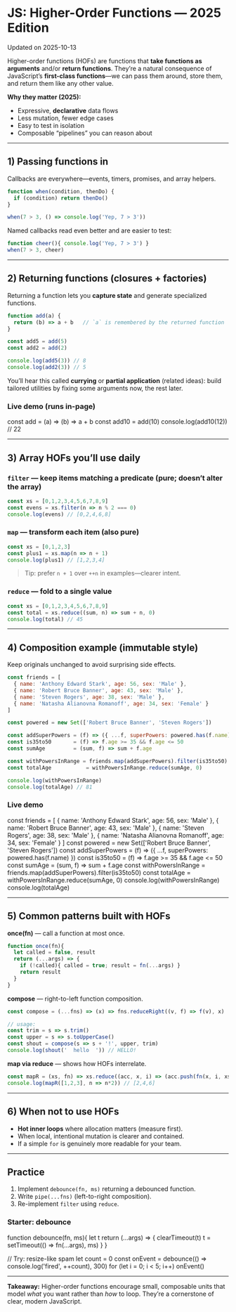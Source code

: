 # JS: Higher-Order Functions — 2025 Edition
Updated on 2025-10-13

Higher-order functions (HOFs) are functions that **take functions as arguments** and/or **return functions**. They’re a natural consequence of JavaScript’s **first-class functions**—we can pass them around, store them, and return them like any other value.

**Why they matter (2025):**
- Expressive, **declarative** data flows
- Less mutation, fewer edge cases
- Easy to test in isolation
- Composable “pipelines” you can reason about

---

## 1) Passing functions in

Callbacks are everywhere—events, timers, promises, and array helpers.

```js
function when(condition, thenDo) {
  if (condition) return thenDo()
}

when(7 > 3, () => console.log('Yep, 7 > 3'))
```

Named callbacks read even better and are easier to test:

```js
function cheer(){ console.log('Yep, 7 > 3') }
when(7 > 3, cheer)
```

---

## 2) Returning functions (closures + factories)

Returning a function lets you **capture state** and generate specialized functions.

```js
function add(a) {
  return (b) => a + b   // `a` is remembered by the returned function
}

const add5 = add(5)
const add2 = add(2)

console.log(add5(3)) // 8
console.log(add2(3)) // 5
```

You’ll hear this called **currying** or **partial application** (related ideas): build tailored utilities by fixing some arguments now, the rest later.

### Live demo (runs in-page)

<play-js title="Closure factory">
const add = (a) => (b) => a + b
const add10 = add(10)
console.log(add10(12)) // 22
</play-js>

---

## 3) Array HOFs you’ll use daily

### `filter` — keep items matching a predicate (pure; doesn’t alter the array)
```js
const xs = [0,1,2,3,4,5,6,7,8,9]
const evens = xs.filter(n => n % 2 === 0)
console.log(evens) // [0,2,4,6,8]
```

### `map` — transform each item (also pure)
```js
const xs = [0,1,2,3]
const plus1 = xs.map(n => n + 1)
console.log(plus1) // [1,2,3,4]
```
> Tip: prefer `n + 1` over `++n` in examples—clearer intent.

### `reduce` — fold to a single value
```js
const xs = [0,1,2,3,4,5,6,7,8,9]
const total = xs.reduce((sum, n) => sum + n, 0)
console.log(total) // 45
```

---

## 4) Composition example (immutable style)

Keep originals unchanged to avoid surprising side effects.

```js
const friends = [
  { name: 'Anthony Edward Stark', age: 56, sex: 'Male' },
  { name: 'Robert Bruce Banner', age: 43, sex: 'Male' },
  { name: 'Steven Rogers', age: 38, sex: 'Male' },
  { name: 'Natasha Alianovna Romanoff', age: 34, sex: 'Female' }
]

const powered = new Set(['Robert Bruce Banner', 'Steven Rogers'])

const addSuperPowers = (f) => ({ ...f, superPowers: powered.has(f.name) })
const is35to50       = (f) => f.age >= 35 && f.age <= 50
const sumAge         = (sum, f) => sum + f.age

const withPowersInRange = friends.map(addSuperPowers).filter(is35to50)
const totalAge           = withPowersInRange.reduce(sumAge, 0)

console.log(withPowersInRange)
console.log(totalAge) // 81
```

### Live demo

<play-js height="280" title="Map + Filter + Reduce (immutable)">
const friends = [
  { name: 'Anthony Edward Stark', age: 56, sex: 'Male' },
  { name: 'Robert Bruce Banner', age: 43, sex: 'Male' },
  { name: 'Steven Rogers', age: 38, sex: 'Male' },
  { name: 'Natasha Alianovna Romanoff', age: 34, sex: 'Female' }
]
const powered = new Set(['Robert Bruce Banner', 'Steven Rogers'])
const addSuperPowers = (f) => ({ ...f, superPowers: powered.has(f.name) })
const is35to50 = (f) => f.age >= 35 && f.age <= 50
const sumAge = (sum, f) => sum + f.age
const withPowersInRange = friends.map(addSuperPowers).filter(is35to50)
const totalAge = withPowersInRange.reduce(sumAge, 0)
console.log(withPowersInRange)
console.log(totalAge)
</play-js>

---

## 5) Common patterns built with HOFs

**once(fn)** — call a function at most once.
```js
function once(fn){
  let called = false, result
  return (...args) => {
    if (!called){ called = true; result = fn(...args) }
    return result
  }
}
```

**compose** — right-to-left function composition.
```js
const compose = (...fns) => (x) => fns.reduceRight((v, f) => f(v), x)

// usage:
const trim = s => s.trim()
const upper = s => s.toUpperCase()
const shout = compose(s => s + '!', upper, trim)
console.log(shout('  hello  ')) // HELLO!
```

**map via reduce** — shows how HOFs interrelate.
```js
const mapR = (xs, fn) => xs.reduce((acc, x, i) => (acc.push(fn(x, i, xs)), acc), [])
console.log(mapR([1,2,3], n => n*2)) // [2,4,6]
```

---

## 6) When not to use HOFs

- **Hot inner loops** where allocation matters (measure first).
- When local, intentional mutation is clearer and contained.
- If a simple `for` is genuinely more readable for your team.

---

## Practice

1. Implement `debounce(fn, ms)` returning a debounced function.
2. Write `pipe(...fns)` (left-to-right composition).
3. Re-implement `filter` using `reduce`.

### Starter: debounce

<play-js height="280" title="debounce(fn, ms)">
function debounce(fn, ms){
  let t
  return (...args) => {
    clearTimeout(t)
    t = setTimeout(() => fn(...args), ms)
  }
}

// Try: resize-like spam
let count = 0
const onEvent = debounce(() => console.log('fired', ++count), 300)
for (let i = 0; i < 5; i++) onEvent()
</play-js>

---

**Takeaway:** Higher-order functions encourage small, composable units that model *what* you want rather than *how* to loop. They’re a cornerstone of clear, modern JavaScript.
